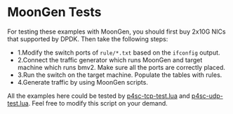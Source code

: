 # MoonGen Tests

For testing these examples with MoonGen, you should first buy 2x10G NICs that supported by DPDK. Then take the following steps:

- 1.Modify the switch ports of `rule/*.txt` based on the `ifconfig` output.
- 2.Connect the traffic generator which runs MoonGen and target machine which runs bmv2. Make sure all the ports are correctly placed.
- 3.Run the switch on the target machine. Populate the tables with rules.
- 4.Generate traffic by using MoonGen scripts.

All the examples here could be tested by [p4sc-tcp-test.lua](https://github.com/Wasdns/packet-configurations/blob/master/moongen/p4sc-tcp-test.lua) and [p4sc-udp-test.lua](https://github.com/Wasdns/packet-configurations/blob/master/moongen/p4sc-udp-test.lua).
Feel free to modify this script on your demand.
